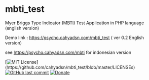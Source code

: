 # mbti_test
Myer Briggs Type Indicator (MBTI) Test Application in PHP language (english version)

Demo link : https://psycho.cahyadsn.com/mbti_test ( ver 0.2 English version)

see https://psycho.cahyadsn.com/mbti for indonesian version

[![MIT License](https://img.shields.io/apm/l/atomic-design-ui.svg?)](https://github.com/cahyadsn/mbti_test/blob/master/LICENSEs)
[![GitHub last commit](https://img.shields.io/github/last-commit/google/skia.svg?style=flat)]()
[![Donate](https://img.shields.io/badge/$-support-ff69b4.svg?style=flat)](https://paypal.me/cahyadwiana)  
